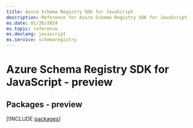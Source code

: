 ```yaml
---
title: Azure Schema Registry SDK for JavaScript
description: Reference for Azure Schema Registry SDK for JavaScript
ms.date: 01/26/2024
ms.topic: reference
ms.devlang: javascript
ms.service: schemaregistry
---
```

# Azure Schema Registry SDK for JavaScript - preview
## Packages - preview
[!INCLUDE [packages](schema-registry-index.md)]